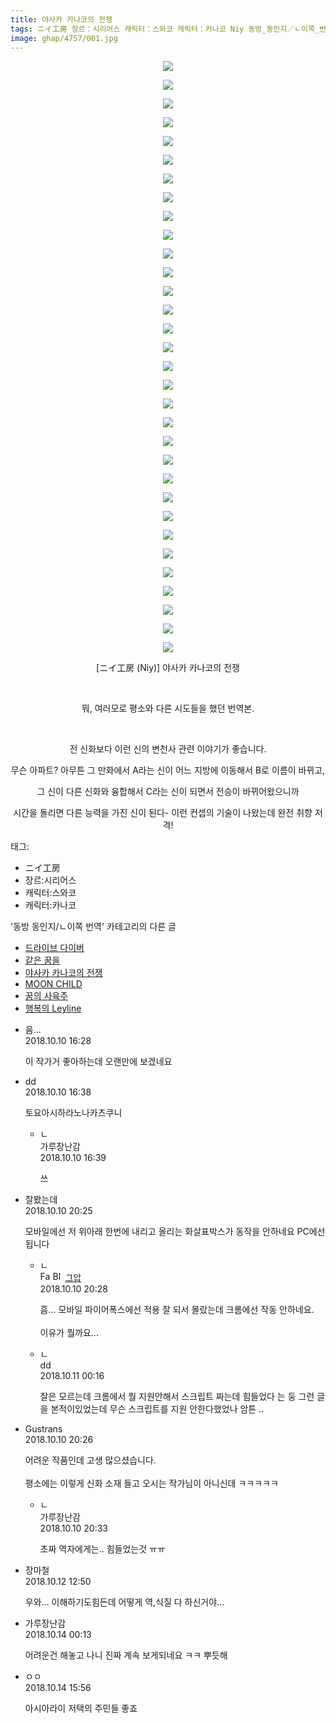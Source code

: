 ```yaml
---
title: 야사카 카나코의 전쟁
tags: ニイ工房 장르：시리어스 캐릭터：스와코 캐릭터：카나코 Niy 동방_동인지／ㄴ이쪽_번역
image: ghap/4757/001.jpg
---
```

<div class="article">
<p class="moreless_fold" id="more4757_0"><span onclick="toggleMoreLess(this, '4757_0',' ',' '); return false;" style="cursor: pointer;"> </span></p>
<p style="text-align: center; clear: none; float: none;"><img src="{{ site.nasurl }}/ghap/4757/001.jpg"/></p>
<p style="text-align: center; clear: none; float: none;"><img src="{{ site.nasurl }}/ghap/4757/002.jpg"/></p>
<p style="text-align: center; clear: none; float: none;"><img src="{{ site.nasurl }}/ghap/4757/003.jpg"/></p>
<p style="text-align: center; clear: none; float: none;"><img src="{{ site.nasurl }}/ghap/4757/004.jpg"/></p>
<p style="text-align: center; clear: none; float: none;"><img src="{{ site.nasurl }}/ghap/4757/005.jpg"/></p>
<p style="text-align: center; clear: none; float: none;"><img src="{{ site.nasurl }}/ghap/4757/006.jpg"/></p>
<p style="text-align: center; clear: none; float: none;"><img src="{{ site.nasurl }}/ghap/4757/007.jpg"/></p>
<p style="text-align: center; clear: none; float: none;"><img src="{{ site.nasurl }}/ghap/4757/008.jpg"/></p>
<p style="text-align: center; clear: none; float: none;"><img src="{{ site.nasurl }}/ghap/4757/009.jpg"/></p>
<p style="text-align: center; clear: none; float: none;"><img src="{{ site.nasurl }}/ghap/4757/010.jpg"/></p>
<p style="text-align: center; clear: none; float: none;"><img src="{{ site.nasurl }}/ghap/4757/011.jpg"/></p>
<p style="text-align: center; clear: none; float: none;"><img src="{{ site.nasurl }}/ghap/4757/012.jpg"/></p>
<p style="text-align: center; clear: none; float: none;"><img src="{{ site.nasurl }}/ghap/4757/013.jpg"/></p>
<p style="text-align: center; clear: none; float: none;"><img src="{{ site.nasurl }}/ghap/4757/014.jpg"/></p>
<p style="text-align: center; clear: none; float: none;"><img src="{{ site.nasurl }}/ghap/4757/015.jpg"/></p>
<p style="text-align: center; clear: none; float: none;"><img src="{{ site.nasurl }}/ghap/4757/016.jpg"/></p>
<p style="text-align: center; clear: none; float: none;"><img src="{{ site.nasurl }}/ghap/4757/017.jpg"/></p>
<p style="text-align: center; clear: none; float: none;"><img src="{{ site.nasurl }}/ghap/4757/018.jpg"/></p>
<p style="text-align: center; clear: none; float: none;"><img src="{{ site.nasurl }}/ghap/4757/019.jpg"/></p>
<p style="text-align: center; clear: none; float: none;"><img src="{{ site.nasurl }}/ghap/4757/020.jpg"/></p>
<p style="text-align: center; clear: none; float: none;"><img src="{{ site.nasurl }}/ghap/4757/021.jpg"/></p>
<p style="text-align: center; clear: none; float: none;"><img src="{{ site.nasurl }}/ghap/4757/022.jpg"/></p>
<p style="text-align: center; clear: none; float: none;"><img src="{{ site.nasurl }}/ghap/4757/023.jpg"/></p>
<p style="text-align: center; clear: none; float: none;"><img src="{{ site.nasurl }}/ghap/4757/024.jpg"/></p>
<p style="text-align: center; clear: none; float: none;"><img src="{{ site.nasurl }}/ghap/4757/025.jpg"/></p>
<p style="text-align: center; clear: none; float: none;"><img src="{{ site.nasurl }}/ghap/4757/026.jpg"/></p>
<p style="text-align: center; clear: none; float: none;"><img src="{{ site.nasurl }}/ghap/4757/027.jpg"/></p>
<p style="text-align: center; clear: none; float: none;"><img src="{{ site.nasurl }}/ghap/4757/028.jpg"/></p>
<p style="text-align: center; clear: none; float: none;"><img src="{{ site.nasurl }}/ghap/4757/029.jpg"/></p>
<p style="text-align: center; clear: none; float: none;"><img src="{{ site.nasurl }}/ghap/4757/030.jpg"/></p>
<p style="text-align: center; clear: none; float: none;"><img src="{{ site.nasurl }}/ghap/4757/031.jpg"/></p>
<p style="text-align: center; clear: none; float: none;"><img src="{{ site.nasurl }}/ghap/4757/032.jpg"/></p>
<p style="text-align: center; clear: none; float: none;"> [ニイ工房 (Niy)] 야사카 카나코의 전쟁</p>
<p style="text-align: center; clear: none; float: none;"><br/></p>
<p style="text-align: center; clear: none; float: none;">뭐, 여러모로 평소와 다른 시도들을 했던 번역본.</p>
<p style="text-align: center; clear: none; float: none;"><br/></p>
<p style="text-align: center; clear: none; float: none;">전 신화보다 이런 신의 변천사 관련 이야기가 좋습니다.</p>
<p style="text-align: center; clear: none; float: none;">무슨 아파트? 아무튼 그 만화에서 A라는 신이 어느 지방에 이동해서 B로 이름이 바뀌고,</p>
<p style="text-align: center; clear: none; float: none;">그 신이 다른 신화와 융합해서 C라는 신이 되면서 전승이 바뀌어왔으니까</p>
<p style="text-align: center; clear: none; float: none;">시간을 돌리면 다른 능력을 가진 신이 된다- 이런 컨셉의 기술이 나왔는데 완전 취향 저격!</p>
</div><div class="tagTrail">
<p>태그: </p>
<ul>
<li>ニイ工房</li>
<li>장르:시리어스</li>
<li>캐릭터:스와코</li>
<li>캐릭터:카나코</li>
</ul>
</div><div class="another">
<p>'동방 동인지/ㄴ이쪽 번역' 카테고리의 다른 글</p>
<ul>
<li><a href="/2018-10-15-ghap_4768">드라이브 다이버</a></li>
<li><a href="/2018-10-14-ghap_4765">같은 꿈을</a></li>
<li><a href="/2018-10-10-ghap_4757">야사카 카나코의 전쟁</a></li>
<li><a href="/2018-10-10-ghap_4755">MOON CHILD</a></li>
<li><a href="/2018-10-09-ghap_4751">꿈의 사육주</a></li>
<li><a href="/2018-10-07-ghap_4743">행복의 Leyline</a></li>
</ul>
</div><div class="cb_module cb_fluid">
<div class="cb_wrt cb_profile">
<div class="comment">
<ul>
<li class="cb_thumb_off" id="comment15351135">
<div class="cb_comment_area">
<div class="cb_info_area">
<div class="cb_section">
<span class="cb_nick_name">음...</span>
</div>
<div class="cb_section">
<span class="cb_date">2018.10.10 16:28 </span>
</div>
</div>
<div class="cb_dsc_comment">
<p class="cb_dsc">
											이 작가거 좋아하는데 오랜만에 보겠네요
										</p>
</div>
</div></li>
<li class="cb_thumb_off" id="comment15351144">
<div class="cb_comment_area">
<div class="cb_info_area">
<div class="cb_section">
<span class="cb_nick_name">dd</span>
</div>
<div class="cb_section">
<span class="cb_date">2018.10.10 16:38 </span>
</div>
</div>
<div class="cb_dsc_comment">
<p class="cb_dsc">
											토요아시하라노나카츠쿠니
										</p>
</div>
<ul>
<li class="cb_thumb_off" id="comment15351145">
<span class="cb_bu_subnode">ㄴ</span>
<div class="cb_comment_area">
<div class="cb_info_area">
<div class="cb_section">
<span class="cb_nick_name">가루장난감</span>
</div>
<div class="cb_section">
<span class="cb_date">2018.10.10 16:39 </span>
</div>
</div>
<div class="cb_dsc_comment">
<p class="cb_dsc">
																쓰
															</p>
</div>
</div>
</li>
</ul>
</div></li>
<li class="cb_thumb_off" id="comment15351325">
<div class="cb_comment_area">
<div class="cb_info_area">
<div class="cb_section">
<span class="cb_nick_name">잘봤는데</span>
</div>
<div class="cb_section">
<span class="cb_date">2018.10.10 20:25 </span>
</div>
</div>
<div class="cb_dsc_comment">
<p class="cb_dsc">
											모바일에선 저 위아래 한번에 내리고 올리는 화살표박스가 동작을 안하네요 PC에선 됩니다
										</p>
</div>
<ul>
<li class="cb_thumb_off" id="comment15351330">
<span class="cb_bu_subnode">ㄴ</span>
<div class="cb_comment_area">
<div class="cb_info_area">
<div class="cb_section">
<span class="cb_nick_name"><img alt="Favicon of https://ghaptouhou.tistory.com" height="16" onerror="this.onerror=null;this.parentNode.removeChild(this)" src="https://ghaptouhou.tistory.com/favicon.ico" width="16"/> <img alt="BlogIcon" height="16" onerror="this.parentNode.removeChild(this)" src="https://ghaptouhou.tistory.com/index.gif" width="16"/> <a href="https://ghaptouhou.tistory.com" onclick="return openLinkInNewWindow(this)"> 그압</a><span class="tistoryProfileLayerTrigger" onclick='TistoryProfile.show(event, this, {"title":"\uc800\uae30 \uc774\uac70 \ub098\uc911\uc5d0 \uc218\uc815 \uac00\ub2a5\ud558\ub098\uc694","url":"https:\/\/ghap.tistory.com","nickname":"\uadf8\uc555","items":[]}); return false;'></span></span>
</div>
<div class="cb_section">
<span class="cb_date">2018.10.10 20:28 </span>
</div>
</div>
<div class="cb_dsc_comment">
<p class="cb_dsc">
																흠... 모바일 파이어폭스에선 적용 잘 되서 몰랐는데 크롬에선 작동 안하네요.<br/>
<br/>
이유가 뭘까요...
															</p>
</div>
</div>
</li>
<li class="cb_thumb_off" id="comment15351485">
<span class="cb_bu_subnode">ㄴ</span>
<div class="cb_comment_area">
<div class="cb_info_area">
<div class="cb_section">
<span class="cb_nick_name">dd</span>
</div>
<div class="cb_section">
<span class="cb_date">2018.10.11 00:16 </span>
</div>
</div>
<div class="cb_dsc_comment">
<p class="cb_dsc">
																잘은 모르는데 크롬에서 뭘 지원안해서 스크립트 짜는데 힘들었다 는 둥 그런 글을 본적이있었는데 무슨 스크립트를 지원 안한다했었나 암튼 .. 
															</p>
</div>
</div>
</li>
</ul>
</div></li>
<li class="cb_thumb_off" id="comment15351327">
<div class="cb_comment_area">
<div class="cb_info_area">
<div class="cb_section">
<span class="cb_nick_name">Gustrans</span>
</div>
<div class="cb_section">
<span class="cb_date">2018.10.10 20:26 </span>
</div>
</div>
<div class="cb_dsc_comment">
<p class="cb_dsc">
											어려운 작품인데 고생 많으셨습니다.<br/>
<br/>
평소에는 이렇게 신화 소재 들고 오시는 작가님이 아니신데 ㅋㅋㅋㅋㅋ
										</p>
</div>
<ul>
<li class="cb_thumb_off" id="comment15351333">
<span class="cb_bu_subnode">ㄴ</span>
<div class="cb_comment_area">
<div class="cb_info_area">
<div class="cb_section">
<span class="cb_nick_name">가루장난감</span>
</div>
<div class="cb_section">
<span class="cb_date">2018.10.10 20:33 </span>
</div>
</div>
<div class="cb_dsc_comment">
<p class="cb_dsc">
																초짜 역자에게는.. 힘들었는것 ㅠㅠ
															</p>
</div>
</div>
</li>
</ul>
</div></li>
<li class="cb_thumb_off" id="comment15353083">
<div class="cb_comment_area">
<div class="cb_info_area">
<div class="cb_section">
<span class="cb_nick_name">장마철</span>
</div>
<div class="cb_section">
<span class="cb_date">2018.10.12 12:50 </span>
</div>
</div>
<div class="cb_dsc_comment">
<p class="cb_dsc">
											우와... 이해하기도힘든데 어떻게 역,식질 다 하신거야...
										</p>
</div>
</div></li>
<li class="cb_thumb_off" id="comment15354505">
<div class="cb_comment_area">
<div class="cb_info_area">
<div class="cb_section">
<span class="cb_nick_name">가루장난감</span>
</div>
<div class="cb_section">
<span class="cb_date">2018.10.14 00:13 </span>
</div>
</div>
<div class="cb_dsc_comment">
<p class="cb_dsc">
											어려운건 해놓고 나니 진짜 계속 보게되네요 ㅋㅋ 뿌듯해
										</p>
</div>
</div></li>
<li class="cb_thumb_off" id="comment15354844">
<div class="cb_comment_area">
<div class="cb_info_area">
<div class="cb_section">
<span class="cb_nick_name">ㅇㅇ</span>
</div>
<div class="cb_section">
<span class="cb_date">2018.10.14 15:56 </span>
</div>
</div>
<div class="cb_dsc_comment">
<p class="cb_dsc">
											아시아라이 저택의 주민들 좋죠
										</p>
</div>
</div></li>
</ul>
</div>
</div><!-- commentList close -->
</div>